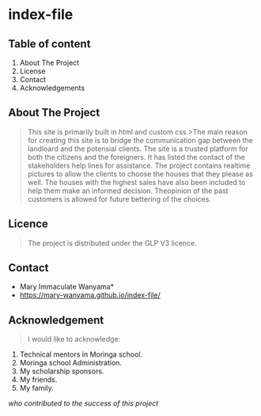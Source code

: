 # index-file

## Table of content
 
1. About The Project 
2. License 
3. Contact 
4. Acknowledgements

## About The Project
>This site is primarily built in html and custom css.>The main reason for creating this site is to bridge the communication 
gap between the landloard and the potensial clients. The site is a trusted platform for both the citizens and the
foreigners. It has listed the contact of the stakeholders help lines for assistance. The project contains realtime 
pictures to allow the clients to choose the houses that they please as well. The houses with the highest sales have
also been included to help them make an informed decision. Theopinion of the past customers is allowed for future
bettering of the choices. 

## Licence

>The project is distributed under the GLP V3 licence. 

## Contact
* Mary Immaculate Wanyama*
* https://mary-wanyama.github.io/index-file/

## Acknowledgement
>I would like to acknowledge: 
1. Technical mentors in Moringa school.
2. Moringa school Administration.
3. My scholarship sponsors.
4. My friends.
5. My family. 

_who contributed to the success of this project_